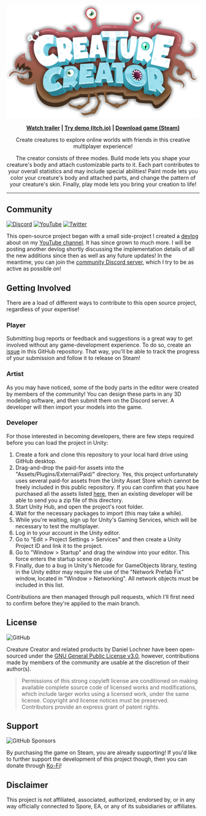![Creature Creator Logo](./Logo.png)

<p align="center"><b><a href="https://www.youtube.com/watch?v=FgXHPeQhEXo">Watch trailer</a> | <a href="https://bit.ly/creature-creator-demo">Try demo (itch.io)</a> | <a href="https://store.steampowered.com/app/1990050/Creature_Creator">Download game (Steam)</a></b></p>

<p align="center">Create creatures to explore online worlds with friends in this creative multiplayer experience!</p>

<p align="center">The creator consists of three modes. Build mode lets you shape your creature's body and attach customizable parts to it. Each part contributes to your overall statistics and may include special abilities! Paint mode lets you color your creature's body and attached parts, and change the pattern of your creature's skin. Finally, play mode lets you bring your creation to life!</p>

---


## Community

[![Discord](https://img.shields.io/discord/648800197702320137?logo=discord&style=flat)](https://discord.com/invite/CpugBB4r7W)
[![YouTube](https://img.shields.io/youtube/channel/subscribers/UCGLR3v7NaV1t92dnzWZNSKA?logo=youtube&style=flat&label=subscribe)](https://www.youtube.com/channel/UCGLR3v7NaV1t92dnzWZNSKA?sub_confirmation=1)
[![Twitter](https://img.shields.io/twitter/follow/daniellochner?logo=twitter&style=flat&label=follow)](https://twitter.com/daniellochner)

This open-source project began with a small side-project I created a [devlog](https://youtu.be/Br_SQAc87s8) about on my [YouTube channel](https://www.youtube.com/channel/UCGLR3v7NaV1t92dnzWZNSKA?sub_confirmation=1). It has since grown to much more. I will be posting another devlog shortly discussing the implementation details of all the new additions since then as well as any future updates! In the meantime, you can join the [community Discord server](https://discord.com/invite/CpugBB4r7W), which I try to be as active as possible on!



## Getting Involved

There are a load of different ways to contribute to this open source project, regardless of your expertise!

### Player

Submitting bug reports or feedback and suggestions is a great way to get involved without any game-development experience. To do so, create an [issue](https://github.com/daniellochner/creature-creator-game/issues) in this GitHub repository. That way, you'll be able to track the progress of your submission and follow it to release on Steam!

### Artist

As you may have noticed, some of the body parts in the editor were created by members of the community! You can design these parts in any 3D modeling software, and then submit them on the Discord server. A developer will then import your models into the game.

### Developer

For those interested in becoming developers, there are few steps required before you can load the project in Unity:

  1. Create a fork and clone this repository to your local hard drive using GitHub desktop.
  2. Drag-and-drop the paid-for assets into the "Assets/Plugins/External/Paid/" directory. Yes, this project unfortunately uses several paid-for assets from the Unity Asset Store which cannot be freely included in this public repository. If you can confirm that you have purchased all the assets listed [here](https://assetstore.unity.com/lists/list-280315), then an existing developer will be able to send you a zip file of this directory.
  3. Start Unity Hub, and open the project's root folder.
  4. Wait for the necessary packages to import (this may take a while).
  5. While you're waiting, sign up for Unity's Gaming Services, which will be necessary to test the multiplayer.
  6. Log in to your account in the Unity editor.
  7. Go to "Edit > Project Settings > Services" and then create a Unity Project ID and link it to the project.
  8. Go to "Window > Startup" and drag the window into your editor. This force enters the startup scene on play.
  9. Finally, due to a bug in Unity's Netcode for GameObjects library, testing in the Unity editor may require the use of the "Network Prefab Fix" window, located in "Window > Networking". All network objects must be included in this list.

Contributions are then managed through pull requests, which I'll first need to confirm before they're applied to the main branch.



## License
![GitHub](https://img.shields.io/github/license/daniellochner/creature-creator-game?logo=github&style=flat)

Creature Creator and related products by Daniel Lochner have been open-sourced under the [GNU General Public License v3.0](./LICENSE.md), however, contributions made by members of the community are usable at the discretion of their author(s).

> Permissions of this strong copyleft license are conditioned on making available complete source code of licensed works and modifications, which include larger works using a licensed work, under the same license. Copyright and license notices must be preserved. Contributors provide an express grant of patent rights.



## Support
![GitHub Sponsors](https://img.shields.io/github/sponsors/daniellochner?logo=github&style=flat)

By purchasing the game on Steam, you are already supporting! If you'd like to further support the development of this project though, then you can donate through [Ko-Fi](https://ko-fi.com/daniellochner)!



## Disclaimer
This project is not affiliated, associated, authorized, endorsed by, or in any way officially connected to Spore, EA, or any of its subsidiaries or affiliates.
